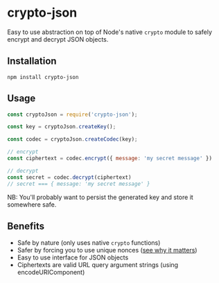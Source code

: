 # crypto-json

Easy to use abstraction on top of Node's native `crypto` module to safely encrypt and decrypt JSON objects.

## Installation

```
npm install crypto-json
```

## Usage

```js
const cryptoJson = require('crypto-json');

const key = cryptoJson.createKey();

const codec = cryptoJson.createCodec(key);

// encrypt
const ciphertext = codec.encrypt({ message: 'my secret message' })

// decrypt
const secret = codec.decrypt(ciphertext)
// secret === { message: 'my secret message' }
```

NB: You'll probably want to persist the generated key and store it somewhere safe.

## Benefits

- Safe by nature (only uses native `crypto` functions)
- Safer by forcing you to use unique nonces ([see why it matters](https://www.cryptofails.com/post/70059609995/crypto-noobs-1-initialization-vectors))
- Easy to use interface for JSON objects
- Ciphertexts are valid URL query argument strings (using encodeURIComponent)
